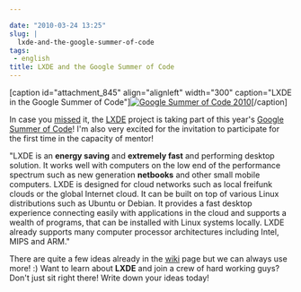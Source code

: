 ```yaml
---

date: "2010-03-24 13:25"
slug: |
  lxde-and-the-google-summer-of-code
tags:
 - english
title: LXDE and the Google Summer of Code
---
```


\[caption id="attachment_845" align="alignleft" width="300"
caption="LXDE in the Google Summer of Code"\][![Google Summer of Code
2010](http://www.ogmaciel.com/wp-content/uploads/2010/03/2010soclogo.jpg)](http://www.ogmaciel.com/wp-content/uploads/2010/03/2010soclogo.jpg)\[/caption\]

In case you [missed](http://blog.lxde.org/?p=609) it, the
[LXDE](http://lxde.org) project is taking part of this year's [Google
Summer of Code](http://socghop.appspot.com/)! I'm also very excited for
the invitation to participate for the first time in the capacity of
mentor!

\"LXDE is an **energy saving** and **extremely fast** and performing
desktop solution. It works well with computers on the low end of the
performance spectrum such as new generation **netbooks** and other small
mobile computers. LXDE is designed for cloud networks such as local
freifunk clouds or the global Internet cloud. It can be built on top of
various Linux distributions such as Ubuntu or Debian. It provides a fast
desktop experience connecting easily with applications in the cloud and
supports a wealth of programs, that can be installed with Linux systems
locally. LXDE already supports many computer processor architectures
including Intel, MIPS and ARM."

There are quite a few ideas already in the
[wiki](http://wiki.lxde.org/en/Google_Summer_of_Code_2010) page but we
can always use more! :) Want to learn about **LXDE** and join a crew of
hard working guys? Don't just sit right there! Write down your ideas
today!
